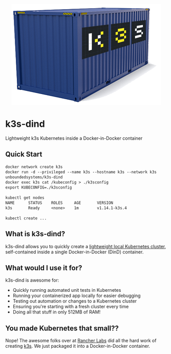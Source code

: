 <p align="center"><img src="./k3s-dind.png" /></p>

# k3s-dind
Lightweight k3s Kubernetes inside a Docker-in-Docker container

## Quick Start
```console
docker network create k3s
docker run -d --privileged --name k3s --hostname k3s --network k3s unboundedsystems/k3s-dind
docker exec k3s cat /kubeconfig > ./k3sconfig
export KUBECONFIG=./k3sconfig

kubectl get nodes
NAME      STATUS    ROLES     AGE       VERSION
k3s       Ready     <none>    1m        v1.14.1-k3s.4

kubectl create ...

```

## What is k3s-dind?
k3s-dind allows you to quickly create a [lightweight local Kubernetes cluster](https://k3s.io/),
self-contained inside a single Docker-in-Docker (DinD) container.

## What would I use it for?
k3s-dind is awesome for:
* Quickly running automated unit tests in Kubernetes
* Running your containerized app locally for easier debugging
* Testing out automation or changes to a Kubernetes cluster
* Ensuring you're starting with a fresh cluster every time
* Doing all that stuff in only 512MB of RAM!

## You made Kubernetes that small??
Nope! The awesome folks over at [Rancher Labs](https://rancher.com/) did all
the hard work of creating [k3s](https://k3s.io/). We just packaged it into
a Docker-in-Docker container.
